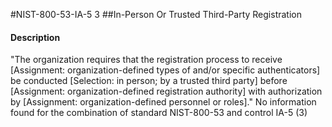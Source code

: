 #NIST-800-53-IA-5 3
##In-Person Or Trusted Third-Party Registration
#### Description
"The organization requires that the registration process to receive [Assignment: organization-defined types of and/or specific authenticators] be conducted [Selection: in person; by a trusted third party] before [Assignment: organization-defined registration authority] with authorization by [Assignment: organization-defined personnel or roles]."
No information found for the combination of standard NIST-800-53 and control IA-5 (3)
